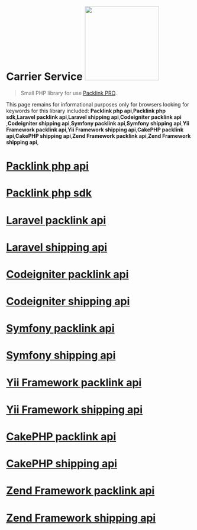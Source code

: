 # Carrier Service <img src="https://cdn.packlink.com/apps/giger/logos/packlink-pro.svg" width="200">

> Small PHP library for use [Packlink PRO](https://pro.packlink.it/).

This page remains for informational purposes only for browsers looking for keywords for this library included:
**Packlink php api**,**Packlink php sdk**,**Laravel packlink api**,**Laravel shipping api**,**Codeigniter packlink api**
,**Codeigniter shipping api**,**Symfony packlink api**,**Symfony shipping api**,**Yii Framework packlink api**,**Yii
Framework shipping api**,**CakePHP packlink api**,**CakePHP shipping api**,**Zend Framework packlink api**,**Zend
Framework shipping api**,

# [Packlink php api](https://github.com/MwSpaceLLC/packlink-php)

# [Packlink php sdk](https://github.com/MwSpaceLLC/packlink-php)

# [Laravel packlink api](https://github.com/MwSpaceLLC/packlink-php)

# [Laravel shipping api](https://github.com/MwSpaceLLC/packlink-php)

# [Codeigniter packlink api](https://github.com/MwSpaceLLC/packlink-php)

# [Codeigniter shipping api](https://github.com/MwSpaceLLC/packlink-php)

# [Symfony packlink api](https://github.com/MwSpaceLLC/packlink-php)

# [Symfony shipping api](https://github.com/MwSpaceLLC/packlink-php)

# [Yii Framework packlink api](https://github.com/MwSpaceLLC/packlink-php)

# [Yii Framework shipping api](https://github.com/MwSpaceLLC/packlink-php)

# [CakePHP packlink api](https://github.com/MwSpaceLLC/packlink-php)

# [CakePHP shipping api](https://github.com/MwSpaceLLC/packlink-php)

# [Zend Framework packlink api](https://github.com/MwSpaceLLC/packlink-php)

# [Zend Framework shipping api](https://github.com/MwSpaceLLC/packlink-php)
